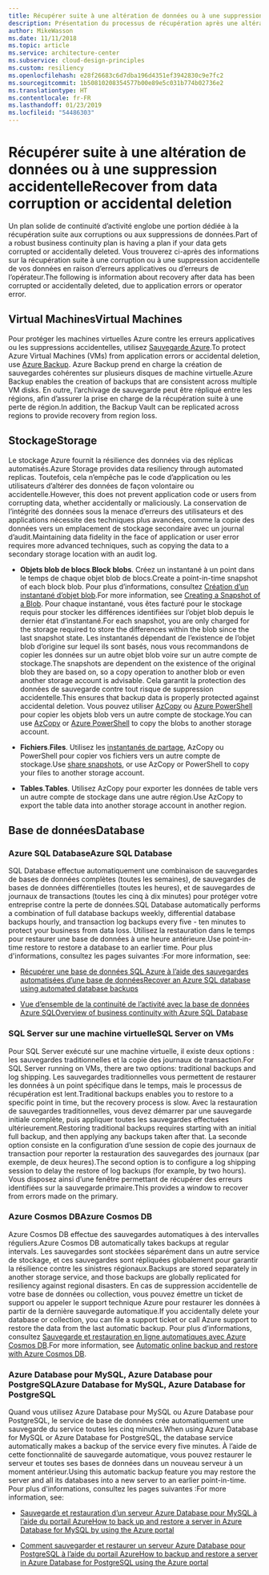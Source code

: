 ```yaml
---
title: Récupérer suite à une altération de données ou à une suppression accidentelle
description: Présentation du processus de récupération après une altération des données ou une suppression accidentelle des données. Description de la conception d’applications résilientes, hautement disponibles et à tolérance de panne ainsi que de la planification de la reprise d’activité après sinistre.
author: MikeWasson
ms.date: 11/11/2018
ms.topic: article
ms.service: architecture-center
ms.subservice: cloud-design-principles
ms.custom: resiliency
ms.openlocfilehash: e28f26683c6d7dba196d4351ef3942830c9e7fc2
ms.sourcegitcommit: 1b50810208354577b00e89e5c031b774b02736e2
ms.translationtype: HT
ms.contentlocale: fr-FR
ms.lasthandoff: 01/23/2019
ms.locfileid: "54486303"
---
```

# <a name="recover-from-data-corruption-or-accidental-deletion"></a><span data-ttu-id="681bd-103">Récupérer suite à une altération de données ou à une suppression accidentelle</span><span class="sxs-lookup"><span data-stu-id="681bd-103">Recover from data corruption or accidental deletion</span></span>

<span data-ttu-id="681bd-104">Un plan solide de continuité d’activité englobe une portion dédiée à la récupération suite aux corruptions ou aux suppressions de données.</span><span class="sxs-lookup"><span data-stu-id="681bd-104">Part of a robust business continuity plan is having a plan if your data gets corrupted or accidentally deleted.</span></span> <span data-ttu-id="681bd-105">Vous trouverez ci-après des informations sur la récupération suite à une corruption ou à une suppression accidentelle de vos données en raison d’erreurs applicatives ou d’erreurs de l’opérateur.</span><span class="sxs-lookup"><span data-stu-id="681bd-105">The following is information about recovery after data has been corrupted or accidentally deleted, due to application errors or operator error.</span></span>

## <a name="virtual-machines"></a><span data-ttu-id="681bd-106">Virtual Machines</span><span class="sxs-lookup"><span data-stu-id="681bd-106">Virtual Machines</span></span>

<span data-ttu-id="681bd-107">Pour protéger les machines virtuelles Azure contre les erreurs applicatives ou les suppressions accidentelles, utilisez [Sauvegarde Azure](/azure/backup/).</span><span class="sxs-lookup"><span data-stu-id="681bd-107">To protect Azure Virtual Machines (VMs) from application errors or accidental deletion, use [Azure Backup](/azure/backup/).</span></span> <span data-ttu-id="681bd-108">Azure Backup prend en charge la création de sauvegardes cohérentes sur plusieurs disques de machine virtuelle.</span><span class="sxs-lookup"><span data-stu-id="681bd-108">Azure Backup enables the creation of backups that are consistent across multiple VM disks.</span></span> <span data-ttu-id="681bd-109">En outre, l’archivage de sauvegarde peut être répliqué entre les régions, afin d’assurer la prise en charge de la récupération suite à une perte de région.</span><span class="sxs-lookup"><span data-stu-id="681bd-109">In addition, the Backup Vault can be replicated across regions to provide recovery from region loss.</span></span>

## <a name="storage"></a><span data-ttu-id="681bd-110">Stockage</span><span class="sxs-lookup"><span data-stu-id="681bd-110">Storage</span></span>

<span data-ttu-id="681bd-111">Le stockage Azure fournit la résilience des données via des réplicas automatisés.</span><span class="sxs-lookup"><span data-stu-id="681bd-111">Azure Storage provides data resiliency through automated replicas.</span></span> <span data-ttu-id="681bd-112">Toutefois, cela n’empêche pas le code d’application ou les utilisateurs d’altérer des données de façon volontaire ou accidentelle.</span><span class="sxs-lookup"><span data-stu-id="681bd-112">However, this does not prevent application code or users from corrupting data, whether accidentally or maliciously.</span></span> <span data-ttu-id="681bd-113">La conservation de l’intégrité des données sous la menace d’erreurs des utilisateurs et des applications nécessite des techniques plus avancées, comme la copie des données vers un emplacement de stockage secondaire avec un journal d’audit.</span><span class="sxs-lookup"><span data-stu-id="681bd-113">Maintaining data fidelity in the face of application or user error requires more advanced techniques, such as copying the data to a secondary storage location with an audit log.</span></span>

- <span data-ttu-id="681bd-114">**Objets blob de blocs**.</span><span class="sxs-lookup"><span data-stu-id="681bd-114">**Block blobs**.</span></span> <span data-ttu-id="681bd-115">Créez un instantané à un point dans le temps de chaque objet blob de blocs.</span><span class="sxs-lookup"><span data-stu-id="681bd-115">Create a point-in-time snapshot of each block blob.</span></span> <span data-ttu-id="681bd-116">Pour plus d’informations, consultez [Création d’un instantané d’objet blob](/rest/api/storageservices/creating-a-snapshot-of-a-blob).</span><span class="sxs-lookup"><span data-stu-id="681bd-116">For more information, see [Creating a Snapshot of a Blob](/rest/api/storageservices/creating-a-snapshot-of-a-blob).</span></span> <span data-ttu-id="681bd-117">Pour chaque instantané, vous êtes facturé pour le stockage requis pour stocker les différences identifiées sur l’objet blob depuis le dernier état d’instantané.</span><span class="sxs-lookup"><span data-stu-id="681bd-117">For each snapshot, you are only charged for the storage required to store the differences within the blob since the last snapshot state.</span></span> <span data-ttu-id="681bd-118">Les instantanés dépendant de l’existence de l’objet blob d’origine sur lequel ils sont basés, nous vous recommandons de copier les données sur un autre objet blob voire sur un autre compte de stockage.</span><span class="sxs-lookup"><span data-stu-id="681bd-118">The snapshots are dependent on the existence of the original blob they are based on, so a copy operation to another blob or even another storage account is advisable.</span></span> <span data-ttu-id="681bd-119">Cela garantit la protection des données de sauvegarde contre tout risque de suppression accidentelle.</span><span class="sxs-lookup"><span data-stu-id="681bd-119">This ensures that backup data is properly protected against accidental deletion.</span></span> <span data-ttu-id="681bd-120">Vous pouvez utiliser [AzCopy](/azure/storage/common/storage-use-azcopy) ou [Azure PowerShell](/azure/storage/common/storage-powershell-guide-full) pour copier les objets blob vers un autre compte de stockage.</span><span class="sxs-lookup"><span data-stu-id="681bd-120">You can use [AzCopy](/azure/storage/common/storage-use-azcopy) or [Azure PowerShell](/azure/storage/common/storage-powershell-guide-full) to copy the blobs to another storage account.</span></span>

- <span data-ttu-id="681bd-121">**Fichiers**.</span><span class="sxs-lookup"><span data-stu-id="681bd-121">**Files**.</span></span> <span data-ttu-id="681bd-122">Utilisez les [instantanés de partage](/azure/storage/files/storage-snapshots-files), AzCopy ou PowerShell pour copier vos fichiers vers un autre compte de stockage.</span><span class="sxs-lookup"><span data-stu-id="681bd-122">Use [share snapshots](/azure/storage/files/storage-snapshots-files), or use AzCopy or PowerShell to copy your files to another storage account.</span></span>

- <span data-ttu-id="681bd-123">**Tables**.</span><span class="sxs-lookup"><span data-stu-id="681bd-123">**Tables**.</span></span> <span data-ttu-id="681bd-124">Utilisez AzCopy pour exporter les données de table vers un autre compte de stockage dans une autre région.</span><span class="sxs-lookup"><span data-stu-id="681bd-124">Use AzCopy to export the table data into another storage account in another region.</span></span>

## <a name="database"></a><span data-ttu-id="681bd-125">Base de données</span><span class="sxs-lookup"><span data-stu-id="681bd-125">Database</span></span>

### <a name="azure-sql-database"></a><span data-ttu-id="681bd-126">Azure SQL Database</span><span class="sxs-lookup"><span data-stu-id="681bd-126">Azure SQL Database</span></span>

<span data-ttu-id="681bd-127">SQL Database effectue automatiquement une combinaison de sauvegardes de bases de données complètes (toutes les semaines), de sauvegardes de bases de données différentielles (toutes les heures), et de sauvegardes de journaux de transactions (toutes les cinq à dix minutes) pour protéger votre entreprise contre la perte de données.</span><span class="sxs-lookup"><span data-stu-id="681bd-127">SQL Database automatically performs a combination of full database backups weekly, differential database backups hourly, and transaction log backups every five - ten minutes to protect your business from data loss.</span></span> <span data-ttu-id="681bd-128">Utilisez la restauration dans le temps pour restaurer une base de données à une heure antérieure.</span><span class="sxs-lookup"><span data-stu-id="681bd-128">Use point-in-time restore to restore a database to an earlier time.</span></span> <span data-ttu-id="681bd-129">Pour plus d'informations, consultez les pages suivantes :</span><span class="sxs-lookup"><span data-stu-id="681bd-129">For more information, see:</span></span>

- [<span data-ttu-id="681bd-130">Récupérer une base de données SQL Azure à l’aide des sauvegardes automatisées d’une base de données</span><span class="sxs-lookup"><span data-stu-id="681bd-130">Recover an Azure SQL database using automated database backups</span></span>](/azure/sql-database/sql-database-recovery-using-backups)

- [<span data-ttu-id="681bd-131">Vue d’ensemble de la continuité de l’activité avec la base de données Azure SQL</span><span class="sxs-lookup"><span data-stu-id="681bd-131">Overview of business continuity with Azure SQL Database</span></span>](/azure/sql-database/sql-database-business-continuity)

### <a name="sql-server-on-vms"></a><span data-ttu-id="681bd-132">SQL Server sur une machine virtuelle</span><span class="sxs-lookup"><span data-stu-id="681bd-132">SQL Server on VMs</span></span>

<span data-ttu-id="681bd-133">Pour SQL Server exécuté sur une machine virtuelle, il existe deux options : les sauvegardes traditionnelles et la copie des journaux de transaction.</span><span class="sxs-lookup"><span data-stu-id="681bd-133">For SQL Server running on VMs, there are two options: traditional backups and log shipping.</span></span> <span data-ttu-id="681bd-134">Les sauvegardes traditionnelles vous permettent de restaurer les données à un point spécifique dans le temps, mais le processus de récupération est lent.</span><span class="sxs-lookup"><span data-stu-id="681bd-134">Traditional backups enables you to restore to a specific point in time, but the recovery process is slow.</span></span> <span data-ttu-id="681bd-135">Avec la restauration de sauvegardes traditionnelles, vous devez démarrer par une sauvegarde initiale complète, puis appliquer toutes les sauvegardes effectuées ultérieurement.</span><span class="sxs-lookup"><span data-stu-id="681bd-135">Restoring traditional backups requires starting with an initial full backup, and then applying any backups taken after that.</span></span> <span data-ttu-id="681bd-136">La seconde option consiste en la configuration d’une session de copie des journaux de transaction pour reporter la restauration des sauvegardes des journaux (par exemple, de deux heures).</span><span class="sxs-lookup"><span data-stu-id="681bd-136">The second option is to configure a log shipping session to delay the restore of log backups (for example, by two hours).</span></span> <span data-ttu-id="681bd-137">Vous disposez ainsi d’une fenêtre permettant de récupérer des erreurs identifiées sur la sauvegarde primaire.</span><span class="sxs-lookup"><span data-stu-id="681bd-137">This provides a window to recover from errors made on the primary.</span></span>

### <a name="azure-cosmos-db"></a><span data-ttu-id="681bd-138">Azure Cosmos DB</span><span class="sxs-lookup"><span data-stu-id="681bd-138">Azure Cosmos DB</span></span>

<span data-ttu-id="681bd-139">Azure Cosmos DB effectue des sauvegardes automatiques à des intervalles réguliers.</span><span class="sxs-lookup"><span data-stu-id="681bd-139">Azure Cosmos DB automatically takes backups at regular intervals.</span></span> <span data-ttu-id="681bd-140">Les sauvegardes sont stockées séparément dans un autre service de stockage, et ces sauvegardes sont répliquées globalement pour garantir la résilience contre les sinistres régionaux.</span><span class="sxs-lookup"><span data-stu-id="681bd-140">Backups are stored separately in another storage service, and those backups are globally replicated for resiliency against regional disasters.</span></span> <span data-ttu-id="681bd-141">En cas de suppression accidentelle de votre base de données ou collection, vous pouvez émettre un ticket de support ou appeler le support technique Azure pour restaurer les données à partir de la dernière sauvegarde automatique.</span><span class="sxs-lookup"><span data-stu-id="681bd-141">If you accidentally delete your database or collection, you can file a support ticket or call Azure support to restore the data from the last automatic backup.</span></span> <span data-ttu-id="681bd-142">Pour plus d’informations, consultez [Sauvegarde et restauration en ligne automatiques avec Azure Cosmos DB](/azure/cosmos-db/online-backup-and-restore).</span><span class="sxs-lookup"><span data-stu-id="681bd-142">For more information, see [Automatic online backup and restore with Azure Cosmos DB](/azure/cosmos-db/online-backup-and-restore).</span></span>

### <a name="azure-database-for-mysql-azure-database-for-postgresql"></a><span data-ttu-id="681bd-143">Azure Database pour MySQL, Azure Database pour PostgreSQL</span><span class="sxs-lookup"><span data-stu-id="681bd-143">Azure Database for MySQL, Azure Database for PostgreSQL</span></span>

<span data-ttu-id="681bd-144">Quand vous utilisez Azure Database pour MySQL ou Azure Database pour PostgreSQL, le service de base de données crée automatiquement une sauvegarde du service toutes les cinq minutes.</span><span class="sxs-lookup"><span data-stu-id="681bd-144">When using Azure Database for MySQL or Azure Database for PostgreSQL, the database service automatically makes a backup of the service every five minutes.</span></span> <span data-ttu-id="681bd-145">À l’aide de cette fonctionnalité de sauvegarde automatique, vous pouvez restaurer le serveur et toutes ses bases de données dans un nouveau serveur à un moment antérieur.</span><span class="sxs-lookup"><span data-stu-id="681bd-145">Using this automatic backup feature you may restore the server and all its databases into a new server to an earlier point-in-time.</span></span> <span data-ttu-id="681bd-146">Pour plus d'informations, consultez les pages suivantes :</span><span class="sxs-lookup"><span data-stu-id="681bd-146">For more information, see:</span></span>

- [<span data-ttu-id="681bd-147">Sauvegarde et restauration d’un serveur Azure Database pour MySQL à l’aide du portail Azure</span><span class="sxs-lookup"><span data-stu-id="681bd-147">How to back up and restore a server in Azure Database for MySQL by using the Azure portal</span></span>](/azure/mysql/howto-restore-server-portal)

- [<span data-ttu-id="681bd-148">Comment sauvegarder et restaurer un serveur Azure Database pour PostgreSQL à l’aide du portail Azure</span><span class="sxs-lookup"><span data-stu-id="681bd-148">How to backup and restore a server in Azure Database for PostgreSQL using the Azure portal</span></span>](/azure/postgresql/howto-restore-server-portal)
